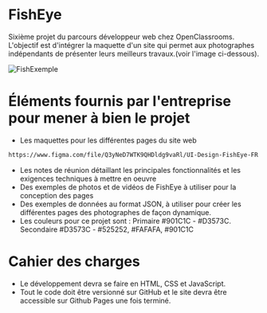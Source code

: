 # FishEye

Sixième projet du parcours développeur web chez OpenClassrooms. L'objectif est d'intégrer la maquette d'un site qui permet aux photographes indépendants de présenter leurs meilleurs travaux.(voir l'image ci-dessous).

![FishExemple](https://user-images.githubusercontent.com/86231087/197489346-c1683402-d488-4cd6-abb1-9297b196208c.png)


# Éléments fournis par l'entreprise pour mener à bien le projet

- Les maquettes pour les différentes pages du site web 
```bash
https://www.figma.com/file/Q3yNeD7WTK9QHDldg9vaRl/UI-Design-FishEye-FR
```

- Les notes de réunion détaillant les principales fonctionnalités et les exigences techniques à mettre en oeuvre
- Des exemples de photos et de vidéos de FishEye à utiliser pour la conception des pages
- Des exemples de données au format JSON, à utiliser pour créer les différentes pages des photographes de façon dynamique.
- Les couleurs pour ce projet sont : Primaire #901C1C - #D3573C. Secondaire #D3573C - #525252, #FAFAFA, #901C1C


# Cahier des charges

- Le développement devra se faire en HTML, CSS et JavaScript.
- Tout le code doit être versionné sur GitHub et le site devra être accessible sur
Github Pages une fois terminé.
